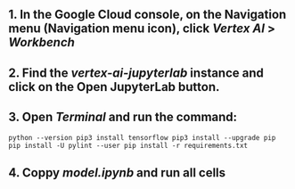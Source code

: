 ## 1. In the Google Cloud console, on the Navigation menu (Navigation menu icon), click *Vertex AI* > *Workbench*

## 2. Find the ***vertex-ai-jupyterlab*** instance and click on the Open JupyterLab button.
## 3. Open *Terminal* and run the command: 
`
python --version
pip3 install tensorflow
pip3 install --upgrade pip
pip install -U pylint --user
pip install -r requirements.txt
`
## 4. Coppy *model.ipynb* and run all cells
